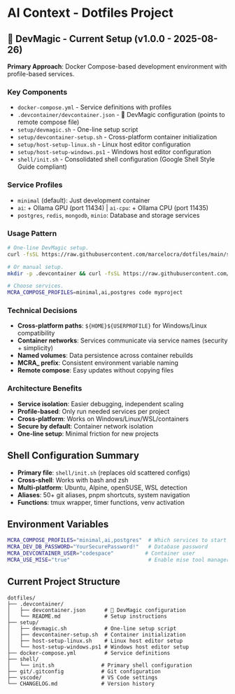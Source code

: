 # AI Context - Dotfiles Project

## 🚀 DevMagic - Current Setup (v1.0.0 - 2025-08-26)

**Primary Approach**: Docker Compose-based development environment with profile-based services.

### Key Components

- `docker-compose.yml` - Service definitions with profiles
- `.devcontainer/devcontainer.json` - 🚀 DevMagic configuration (points to remote compose file)
- `setup/devmagic.sh` - One-line setup script
- `setup/devcontainer-setup.sh` - Cross-platform container initialization
- `setup/host-setup-linux.sh` - Linux host editor configuration
- `setup/host-setup-windows.ps1` - Windows host editor configuration
- `shell/init.sh` - Consolidated shell configuration (Google Shell Style Guide compliant)

### Service Profiles

- `minimal` (default): Just development container
- `ai`: + Ollama GPU (port 11434) | `ai-cpu`: + Ollama CPU (port 11435)
- `postgres`, `redis`, `mongodb`, `minio`: Database and storage services

### Usage Pattern

```bash
# One-line DevMagic setup.
curl -fsSL https://raw.githubusercontent.com/marcelocra/dotfiles/main/setup/devmagic.sh | bash

# Or manual setup.
mkdir -p .devcontainer && curl -fsSL https://raw.githubusercontent.com/marcelocra/dotfiles/main/.devcontainer/devcontainer.json -o .devcontainer/devcontainer.json

# Choose services.
MCRA_COMPOSE_PROFILES=minimal,ai,postgres code myproject
```

### Technical Decisions

- **Cross-platform paths**: `${HOME}${USERPROFILE}` for Windows/Linux compatibility
- **Container networks**: Services communicate via service names (security + simplicity)
- **Named volumes**: Data persistence across container rebuilds
- **MCRA\_ prefix**: Consistent environment variable naming
- **Remote compose**: Easy updates without copying files

### Architecture Benefits

- **Service isolation**: Easier debugging, independent scaling
- **Profile-based**: Only run needed services per project
- **Cross-platform**: Works on Windows/Linux/WSL/containers
- **Secure by default**: Container network isolation
- **One-line setup**: Minimal friction for new projects

## Shell Configuration Summary

- **Primary file**: `shell/init.sh` (replaces old scattered configs)
- **Cross-shell**: Works with bash and zsh
- **Multi-platform**: Ubuntu, Alpine, openSUSE, WSL detection
- **Aliases**: 50+ git aliases, pnpm shortcuts, system navigation
- **Functions**: tmux wrapper, timer functions, venv activation

## Environment Variables

```bash
MCRA_COMPOSE_PROFILES="minimal,ai,postgres"  # Which services to start
MCRA_DEV_DB_PASSWORD="YourSecurePassword!"   # Database password
MCRA_DEVCONTAINER_USER="codespace"          # Container user
MCRA_USE_MISE="true"                         # Enable mise tool manager
```

## Current Project Structure

```
dotfiles/
├── .devcontainer/
│   ├── devcontainer.json      # 🚀 DevMagic configuration
│   └── README.md              # Setup instructions
├── setup/
│   ├── devmagic.sh            # One-line setup script
│   ├── devcontainer-setup.sh  # Container initialization
│   ├── host-setup-linux.sh    # Linux host editor setup
│   └── host-setup-windows.ps1 # Windows host editor setup
├── docker-compose.yml         # Service definitions
├── shell/
│   └── init.sh               # Primary shell configuration
├── git/.gitconfig            # Git configuration
├── vscode/                   # VS Code settings
└── CHANGELOG.md              # Version history
```
